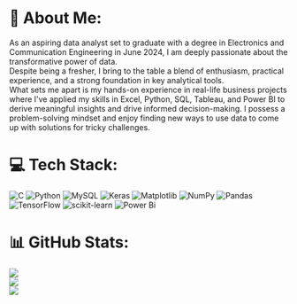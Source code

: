 # 💫 About Me:
As an aspiring data analyst set to graduate with a degree in Electronics and Communication Engineering in June 2024, I am deeply passionate about the transformative power of data.<br>Despite being a fresher, I bring to the table a blend of enthusiasm, practical experience, and a strong foundation in key analytical tools.<br>What sets me apart is my hands-on experience in real-life business projects where I've applied my skills in Excel, Python, SQL, Tableau, and Power BI to derive meaningful insights and drive informed decision-making. I possess a problem-solving mindset and enjoy finding new ways to use data to come up with solutions for tricky challenges.

# 💻 Tech Stack:
![C](https://img.shields.io/badge/c-%2300599C.svg?style=flat-square&logo=c&logoColor=white) ![Python](https://img.shields.io/badge/python-3670A0?style=flat-square&logo=python&logoColor=ffdd54) ![MySQL](https://img.shields.io/badge/mysql-%2300000f.svg?style=flat-square&logo=mysql&logoColor=white) ![Keras](https://img.shields.io/badge/Keras-%23D00000.svg?style=flat-square&logo=Keras&logoColor=white) ![Matplotlib](https://img.shields.io/badge/Matplotlib-%23ffffff.svg?style=flat-square&logo=Matplotlib&logoColor=black) ![NumPy](https://img.shields.io/badge/numpy-%23013243.svg?style=flat-square&logo=numpy&logoColor=white) ![Pandas](https://img.shields.io/badge/pandas-%23150458.svg?style=flat-square&logo=pandas&logoColor=white) ![TensorFlow](https://img.shields.io/badge/TensorFlow-%23FF6F00.svg?style=flat-square&logo=TensorFlow&logoColor=white) ![scikit-learn](https://img.shields.io/badge/scikit--learn-%23F7931E.svg?style=flat-square&logo=scikit-learn&logoColor=white) ![Power Bi](https://img.shields.io/badge/power_bi-F2C811?style=flat-square&logo=powerbi&logoColor=black)
# 📊 GitHub Stats:
![](https://github-readme-stats.vercel.app/api?username=V-SoundaryaLakshmi&theme=swift&hide_border=false&include_all_commits=false&count_private=false)<br/>
![](https://github-readme-streak-stats.herokuapp.com/?user=V-SoundaryaLakshmi&theme=swift&hide_border=false)<br/>
![](https://github-readme-stats.vercel.app/api/top-langs/?username=V-SoundaryaLakshmi&theme=swift&hide_border=false&include_all_commits=false&count_private=false&layout=compact)
